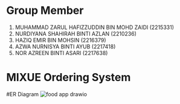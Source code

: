 # Group Member
1. MUHAMMAD ZARUL HAFIZZUDDIN BIN MOHD ZAIDI (2215331)
2. NURDIYANA SHAHIRAH BINTI AZLAN (2210236)
3. HAZIQ EMIR BIN  MOHSIN (2216379)
4. AZWA NURNISYA BINTI AYUB (2217418)
5. NOR AZREEN BINTI ASARI (2217638)

# MIXUE Ordering System


#ER Diagram
![food app drawio](https://github.com/user-attachments/assets/0f239c9a-22d6-4c0b-adfe-14f0cfd0c43d)
